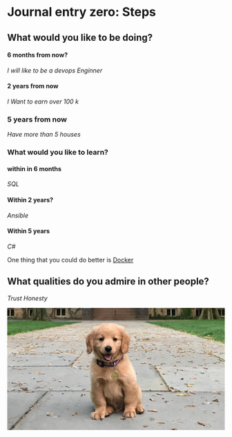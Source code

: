 # Journal entry zero: Steps

## What would you like to be doing?

#### 6 months from now?
*I will like to be a devops Enginner*

#### 2 years from now
*I Want to earn over 100 k*

### 5 years from now
*Have more than 5 houses*

### What would you like to learn?
#### within in 6 months
*SQL*

#### Within 2 years?
*Ansible*

#### Within 5 years
*C#*

One thing that you could do better is [Docker](https://hub.docker.com)

## What qualities do you admire in other people?

*Trust*
*Honesty*

![alt text](Dog.jpg)
